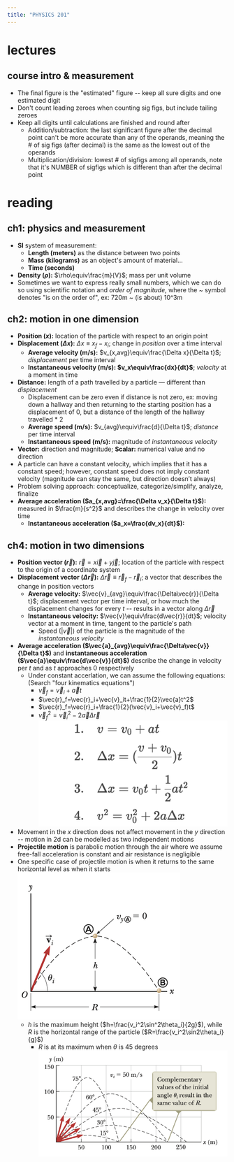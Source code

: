 ```yaml
---
title: "PHYSICS 201"
---
```

<!-- # review

-   The SOH-CAH-TOA trig identities only work for right triangles
-   For finding sides and angles of general (non right) triangles:
    -   **Law of sines**: $\frac{\sin{A}}{a}=\frac{\sin{B}}{b}=\frac{\sin{C}}{c}$ where the sine of an angle is divided by the length of its opposite side — should only be used if you know the angle will be acute or obtuse since it only returns values [0,90]
    -   **Law of cosines**: $a^2 = b^2+c^2-(2bc)*\cos{A}$
-   The quotient rule for derivatives: $\frac{d}{dx}(\frac{f(x)}{g(x)})=\frac{g(x)f'(x) - f(x)g'(x)}{(g(x))^2}$, or “low d hi _mine_ hi d low, _o_ low low”
-   **Scalars** are values with a single number, like speed, height, temperature, while **vectors** have a magnitude and a direction, like acceleration, weight
-   Vector operations:
    -   Addition: $\vec{A}+\vec{B}=\vec{B}+\vec{A}=\vec{R}$
    -   Scalar multiplication: $s(\vec{A}+\vec{B})=s(\vec{A})+s(\vec{B})$
-   A **unit vector** always has magnitude 1
    -   $\vec{v}=|\vec{v}|\hat{v}$ where $|\vec{v}|$ is the magnitude of $v$ and $\hat{v}$ is the unit vector
    -   $x$ direction unit vector is $\hat{i}$; $y$ direction is $\hat{j}$; $z$ direction is $\hat{k}$
        -   $\vec{V}=a\hat{i}+b\hat{j}+c\hat{k}$
-   Unit vector formula: $\hat{u}_v=\frac{\vec{v}}{|\vec{v}|}$
    -   Magnitude formula: $|\vec{v}|=\sqrt{|\vec{v}^x|^2+|\vec{v}_y|^2+|\vec{v}_z|^2}$
-   **Dot product**: $\vec{A}\cdot\vec{B}=|\vec{A}||\vec{B}|\cos(\theta)$; produces scalar product of two vectors
    -   Commutative property holds; associate property only holds for scalar mult.; distributive property holds onto for vector addition
-   **Cross product**: $\vec{A}\times\vec{B}=|\vec{A}||\vec{B}|\sin(\theta)\hat{n}$; produces vector product of two vectors
    -   Not commutative; associative only for scalar mult.; distributive only for vector addition
    -   Can be evaluated by taking the determinant of a 3x3 matrix
-   The **right hand rule** is used to determine the direction of the norm vector $\hat{n}$ of a cross product

![right hand rule](/images/physics201/right-hand-rule.png)

-   A **position vector** describes the location of a particle relative to a reference point at time $t$
-   A **displacement vector** is the change in the position of a particle between two distinct time periods
-   **Average velocity** is the change in displacement divided by the change in time $\vec{v}_{avg}=\frac{\Delta\vec{r}}{\Delta t}$ while the **velocity vector** is the velocity of a particle at a moment in time $\vec{v}(t)=\frac{d\vec{r}(t)}{dt}$
    -   The speed (scalar) of the particle is the magnitude of the velocity at that moment
-   The **acceleration vector** is the second derivative of the position vector $\vec{a}(t)=\frac{d\vec{v}(t)}{dt}$
-   Constant acceleration can be assumed for most many scenarios (like projectile motion) and the following three equations can be used:
    -   $v=v_0+a_c(t-t_0)$
    -   $s = s_0+v_0(t-t_0)+\frac{1}{2}a_c(t-t_0)^2$
    -   $v^2=v_0^2+2a_c(s-s_0)$
-   **Projectile motion** is the motion of a particle moving through the air, while **free fall** is straight line motion with zero initial velocity
-   Horizontal and vertical motion are independent of each other
-   Equations relating components of a vector:
    -   $v^2 = v_x^2+v_y^2$
    -   $v_{0x}=v_x\cos\theta$; $v_{y0}=v_0\sin\theta$
-   **Newton’s Laws of Motion**
    -   **First**: A body remains at rest or remains in motion in the absence of applied forces — if there is zero net force, then object remains in constant velocity
    -   **Second**: $\vec{F}=m\vec{a}$
    -   **Third**: The forces of action and reaction between particles are equal in magnitude, opposite in direction, and collinear
-   **Normal force** is the force which prevents an object from moving through a surface (like a floor)
-   **Friction** is the portion of contact force between two surfaces, tangent to the contact surface — it is always opposing relative motion between contacting objects
    -   $F=$ friction force; $\mu_s=$ static coefficient of friction; $N=$ normal force; $\mu_k =$ kinetic coefficient of friction
    -   No slip: $|F|<\mu_s|N|$ — the objects are not moving or sliding against each other; friction cannot be calculated based on $\mu$ and $N$, but could be calculated from $\vec{F}=m\vec{a}$
    -   Impending slip: $|F|=\mu_s|N|$ — one object is just about to slide against the other
    -   Slip: $|F|=\mu_k|N|$ — they are sliding

--- -->

# lectures
## course intro & measurement
- The final figure is the "estimated" figure -- keep all sure digits and one estimated digit
- Don't count leading zeroes when counting sig figs, but include tailing zeroes
- Keep all digits until calculations are finished and round after
	- Addition/subtraction: the last significant figure after the decimal point can't be more accurate than any of the operands, meaning the # of sig figs (after decimal) is the same as the lowest out of the operands
	- Multiplication/division: lowest # of sigfigs among all operands, note that it's NUMBER of sigfigs which is different than after the decimal point

# reading
## ch1: physics and measurement
- **SI** system of measurement:
	- **Length (meters)** as the distance between two points
	- **Mass (kilograms)** as an object's amount of material...
	- **Time (seconds)**
- **Density ($\rho$):** $\rho\equiv\frac{m}{V}$; mass per unit volume
- Sometimes we want to express really small numbers, which we can do so using scientific notation and *order of magnitude*, where the ~ symbol denotes "is on the order of", ex: 720m ~ (is about) 10^3m

## ch2: motion in one dimension
-   **Position ($x$):** location of the particle with respect to an origin point
-   **Displacement ($\Delta x)$:** $\Delta x\equiv x_f-x_i$; change in _position_ over a time interval
    -   **Average velocity (m/s):** $v_{x,avg}\equiv\frac{\Delta x}{\Delta t}$; _displacement_ per time interval
    -   **Instantaneous velocity (m/s): $v_x\equiv\frac{dx}{dt}$**; _velocity_ at a moment in time
-   **Distance:** length of a path travelled by a particle — different than _displacement_
    -   Displacement can be zero even if distance is not zero, ex: moving down a hallway and then returning to the starting position has a displacement of 0, but a distance of the length of the hallway travelled * 2
    -   **Average speed (m/s):** $v_{avg}\equiv\frac{d}{\Delta t}$; _distance_ per time interval
    -   **Instantaneous speed (m/s):** magnitude of _instantaneous velocity_
-   **Vector:** direction and magnitude; **Scalar:** numerical value and no direction
-   A particle can have a constant velocity, which implies that it has a constant speed; however, constant speed does not imply constant velocity (magnitude can stay the same, but direction doesn’t always)
-   Problem solving approach: conceptualize, categorize/simplify, analyze, finalize
- **Average acceleration ($a_{x,avg}=\frac{\Delta v_x}{\Delta t}$):** measured in $\frac{m}{s^2}$ and describes the change in velocity over time
	- **Instantaneous acceleration ($a_x=\frac{dv_x}{dt}$):**

## ch4: motion in two dimensions
- **Position vector ($\vec{r}$):** $\vec{r}=x\vec{i}+y\vec{j}$;  location of the particle with respect to the origin of a coordinate system
- **Displacement vector ($\Delta \vec{r}$):** $\Delta \vec{r}\equiv\vec{r}_f-\vec{r}_i$; a vector that describes the change in position vectors
	- **Average velocity:** $\vec{v}_{avg}\equiv\frac{\Delta\vec{r}}{\Delta t}$; displacement vector per time interval, or how much the displacement changes for every $t$ -- results in a vector along $\Delta\vec{r}$
	- **Instantaneous velocity:** $\vec{v}\equiv\frac{d\vec{r}}{dt}$; velocity vector at a moment in time, tangent to the particle's path
		- Speed ($|\vec{v}|$) of the particle is the magnitude of the *instantaneous velocity*
- **Average acceleration ($\vec{a}_{avg}\equiv\frac{\Delta\vec{v}}{\Delta t}$)** and **instantaneous acceleration ($\vec{a}\equiv\frac{d\vec{v}}{dt}$)** describe the change in velocity per $t$ and as $t$ approaches 0 respectively
	- Under constant accerlation, we can assume the following equations: (Search "four kinematics equations")
		- $\vec{v}_f=\vec{v}_i+\vec{a}t$
		- $\vec{r}_f=\vec{r}_i+\vec{v}_it+\frac{1}{2}\vec{a}t^2$
		- $\vec{r}_f=\vec{r}_i+\frac{1}{2}(\vec{v}_i+\vec{v}_f)t$
		- $\vec{v}_f^2=\vec{v}_i^2-2\vec{a}\Delta\vec{r}$
		![constant acceleration equations](/images/physics201/constant-acceleration-eqns.png)
 - Movement in the $x$ direction does not affect movement in the $y$ direction -- motion in 2d can be modelled as two independent motions
 - **Projectile motion** is parabolic motion through the air where we assume free-fall acceleration is constant and air resistance is negligible
 - One specific case of projectile motion is when it returns to the same horizontal level as when it starts
![projectile motion](/images/physics201/projectile-motion.png)
	 - $h$ is the maximum height ($h=\frac{v_i^2\sin^2\theta_i}{2g}$), while $R$ is the horizontal range of the particle ($R=\frac{v_i^2\sin2\theta_i}{g}$)
		 - $R$ is at its maximum when $\theta$ is 45 degrees
		 ![different ranges at various angles](/images/physics201/angle-example.png)